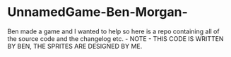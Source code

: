 # UnnamedGame-Ben-Morgan-
Ben made a game and I wanted to help so here is a repo containing all of the source code and the changelog etc. - NOTE - THIS CODE IS WRITTEN BY BEN, THE SPRITES ARE DESIGNED BY ME. 
